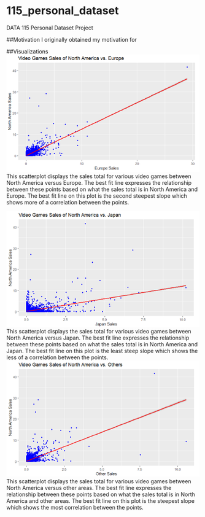 # 115_personal_dataset
DATA 115 Personal Dataset Project

##Motivation
I originally obtained my motivation for 

##Visualizations
<img src= "https://github.com/CheweezyTy/115_personal_dataset/blob/main/NAvsEUScatterPlot.png">
This scatterplot displays the sales total for various video games between North America versus Europe. The best fit line expresses the relationship between these points based on what the sales total is in North America and Europe. The best fit line on this plot is the second steepest slope which shows more of a correlation between the points.

<img src="https://github.com/CheweezyTy/115_personal_dataset/blob/main/NAvsJPScatterPlot.png">
This scatterplot displays the sales total for various video games between North America versus Japan. The best fit line expresses the relationship between these points based on what the sales total is in North America and Japan. The best fit line on this plot is the least steep slope which shows the less of a correlation between the points.

<img src="https://github.com/CheweezyTy/115_personal_dataset/blob/main/NAvsOthersScatterPlot.png">
This scatterplot displays the sales total for various video games between North America versus other areas. The best fit line expresses the relationship between these points based on what the sales total is in North America and other areas. The best fit line on this plot is the steepest slope which shows the most correlation between the points.
